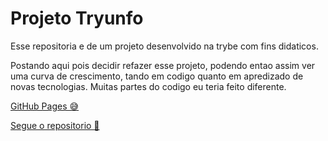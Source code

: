 # Projeto Tryunfo

Esse repositoria e de um projeto desenvolvido na trybe com fins didaticos.

Postando aqui pois decidir refazer esse projeto, podendo entao assim ver uma curva de crescimento, tando em codigo quanto 
em apredizado de novas tecnologias. Muitas partes do codigo eu teria feito diferente.

[GitHub Pages 😅](https://higoranjos.github.io/tryunfo/) 

[Segue o repositorio 🌱](https://github.com/HigorAnjos/tryunfoReduxApp) 
